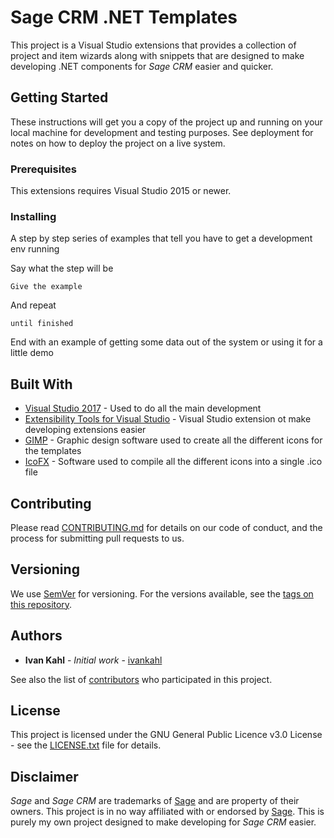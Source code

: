 # Sage CRM .NET Templates

This project is a Visual Studio extensions that provides a collection of project and item wizards along with snippets that are designed to make developing .NET components for _Sage CRM_ easier and quicker.

## Getting Started

These instructions will get you a copy of the project up and running on your local machine for development and testing purposes. See deployment for notes on how to deploy the project on a live system.

### Prerequisites

This extensions requires Visual Studio 2015 or newer.

### Installing

A step by step series of examples that tell you have to get a development env running

Say what the step will be

```
Give the example
```

And repeat

```
until finished
```

End with an example of getting some data out of the system or using it for a little demo

## Built With

* [Visual Studio 2017](https://www.visualstudio.com/vs/) - Used to do all the main development
* [Extensibility Tools for Visual Studio](https://github.com/madskristensen/ExtensibilityTools) - Visual Studio extension ot make developing extensions easier
* [GIMP](https://www.gimp.org/) - Graphic design software used to create all the different icons for the templates
* [IcoFX](http://icofx.ro/) - Software used to compile all the different icons into a single .ico file

## Contributing

Please read [CONTRIBUTING.md](https://gist.github.com/PurpleBooth/b24679402957c63ec426) for details on our code of conduct, and the process for submitting pull requests to us.

## Versioning

We use [SemVer](http://semver.org/) for versioning. For the versions available, see the [tags on this repository](https://github.com/ivankahl/sage-crm-dot-net-templates/tags). 

## Authors

* **Ivan Kahl** - *Initial work* - [ivankahl](https://github.com/ivankahl)

See also the list of [contributors](https://github.com/your/project/contributors) who participated in this project.

## License

This project is licensed under the GNU General Public Licence v3.0 License - see the [LICENSE.txt](LICENSE.txt) file for details.

## Disclaimer

_Sage_ and _Sage CRM_ are trademarks of [Sage](http://www.sage.com/company) and are property of their owners.  This project is in no way affiliated with or endorsed by [Sage](http://www.sage.com/company).  This is purely my own project designed to make developing for _Sage CRM_ easier.
